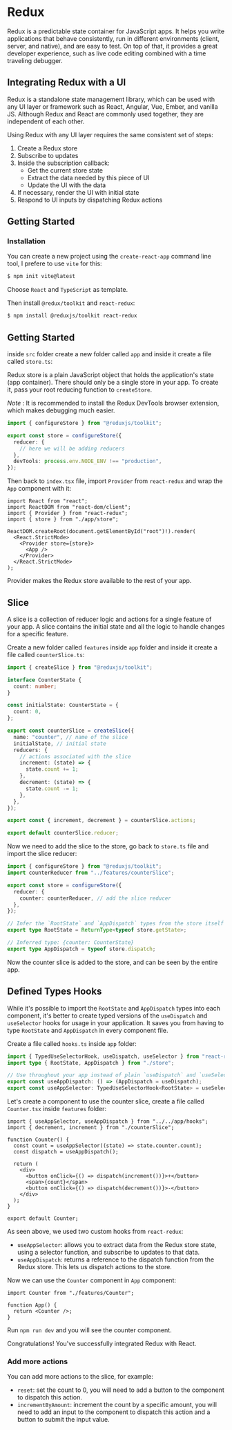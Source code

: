 # Redux

Redux is a predictable state container for JavaScript apps. It helps you write applications that behave consistently, run in different environments (client, server, and native), and are easy to test. On top of that, it provides a great developer experience, such as live code editing combined with a time traveling debugger.

## Integrating Redux with a UI

Redux is a standalone state management library, which can be used with any UI layer or framework such as React, Angular, Vue, Ember, and vanilla JS. Although Redux and React are commonly used together, they are independent of each other.

Using Redux with any UI layer requires the same consistent set of steps:

1. Create a Redux store
2. Subscribe to updates
3. Inside the subscription callback:
   - Get the current store state
   - Extract the data needed by this piece of UI
   - Update the UI with the data
4. If necessary, render the UI with initial state
5. Respond to UI inputs by dispatching Redux actions

## Getting Started

### Installation

You can create a new project using the `create-react-app` command line tool, I prefere to use `vite` for this:

```bash
$ npm init vite@latest
```

Choose `React` and `TypeScript` as template.

Then install `@redux/toolkit` and `react-redux`:

```bash
$ npm install @reduxjs/toolkit react-redux
```

## Getting Started

inside `src` folder create a new folder called `app` and inside it create a file called `store.ts`:

Redux store is a plain JavaScript object that holds the application's state (app container). There should only be a single store in your app. To create it, pass your root reducing function to `createStore`.

_Note_ : It is recommended to install the Redux DevTools browser extension, which makes debugging much easier.

```ts
import { configureStore } from "@reduxjs/toolkit";

export const store = configureStore({
  reducer: {
    // here we will be adding reducers
  },
  devTools: process.env.NODE_ENV !== "production",
});
```

Then back to `index.tsx` file, import `Provider` from `react-redux` and wrap the `App` component with it:

```tsx
import React from "react";
import ReactDOM from "react-dom/client";
import { Provider } from "react-redux";
import { store } from "./app/store";

ReactDOM.createRoot(document.getElementById("root")!).render(
  <React.StrictMode>
    <Provider store={store}>
      <App />
    </Provider>
  </React.StrictMode>
);
```

Provider makes the Redux store available to the rest of your app.

## Slice

A slice is a collection of reducer logic and actions for a single feature of your app. A slice contains the initial state and all the logic to handle changes for a specific feature.

Create a new folder called `features` inside `app` folder and inside it create a file called `counterSlice.ts`:

```ts
import { createSlice } from "@reduxjs/toolkit";

interface CounterState {
  count: number;
}

const initialState: CounterState = {
  count: 0,
};

export const counterSlice = createSlice({
  name: "counter", // name of the slice
  initialState, // initial state
  reducers: {
    // actions associated with the slice
    increment: (state) => {
      state.count += 1;
    },
    decrement: (state) => {
      state.count -= 1;
    },
  },
});

export const { increment, decrement } = counterSlice.actions;

export default counterSlice.reducer;
```

Now we need to add the slice to the store, go back to `store.ts` file and import the slice reducer:

```ts
import { configureStore } from "@reduxjs/toolkit";
import counterReducer from "../features/counterSlice";

export const store = configureStore({
  reducer: {
    counter: counterReducer, // add the slice reducer
  },
});

// Infer the `RootState` and `AppDispatch` types from the store itself
export type RootState = ReturnType<typeof store.getState>;

// Inferred type: {counter: CounterState}
export type AppDispatch = typeof store.dispatch;
```

Now the counter slice is added to the store, and can be seen by the entire app.

## Defined Types Hooks

While it's possible to import the `RootState` and `AppDispatch` types into each component, it's better to create typed versions of the `useDispatch` and `useSelector` hooks for usage in your application. It saves you from having to type `RootState` and `AppDispatch` in every component file.

Create a file called `hooks.ts` inside `app` folder:

```ts
import { TypedUseSelectorHook, useDispatch, useSelector } from "react-redux";
import type { RootState, AppDispatch } from "./store";

// Use throughout your app instead of plain `useDispatch` and `useSelector`
export const useAppDispatch: () => (AppDispatch = useDispatch);
export const useAppSelector: TypedUseSelectorHook<RootState> = useSelector;
```

Let's create a component to use the counter slice, create a file called `Counter.tsx` inside `features` folder:

```tsx
import { useAppSelector, useAppDispatch } from "../../app/hooks";
import { decrement, increment } from "./counterSlice";

function Counter() {
  const count = useAppSelector((state) => state.counter.count);
  const dispatch = useAppDispatch();

  return (
    <div>
      <button onClick={() => dispatch(increment())}>+</button>
      <span>{count}</span>
      <button onClick={() => dispatch(decrement())}>-</button>
    </div>
  );
}

export default Counter;
```

As seen above, we used two custom hooks from `react-redux`:

- `useAppSelector`: allows you to extract data from the Redux store state, using a selector function, and subscribe to updates to that data.
- `useAppDispatch`: returns a reference to the dispatch function from the Redux store. This lets us dispatch actions to the store.

Now we can use the `Counter` component in `App` component:

```tsx
import Counter from "./features/Counter";

function App() {
  return <Counter />;
}
```

Run `npm run dev` and you will see the counter component.

Congratulations! You've successfully integrated Redux with React.

### Add more actions

You can add more actions to the slice, for example:

- `reset`: set the count to 0, you will need to add a button to the component to dispatch this action.
- `incrementByAmount`: increment the count by a specific amount, you will need to add an input to the component to dispatch this action and a button to submit the input value.
